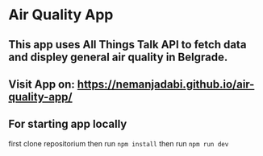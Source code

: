 # Air Quality App

## This app uses All Things Talk API to fetch  data and displey general air quality in Belgrade.

## Visit App on: https://nemanjadabi.github.io/air-quality-app/

## For starting app locally 
first clone repositorium 
then run `npm install`
then run `npm run dev`